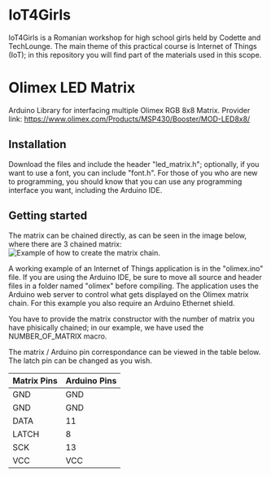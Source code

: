 # IoT4Girls
IoT4Girls is a Romanian workshop for high school girls held by Codette and TechLounge. The main theme of this practical course is Internet of Things (IoT); in this repository you will find part of the materials used in this scope.

# Olimex LED Matrix
Arduino Library for interfacing multiple Olimex RGB 8x8 Matrix.
Provider link: https://www.olimex.com/Products/MSP430/Booster/MOD-LED8x8/

## Installation
Download the files and include the header "led_matrix.h"; optionally, if you want to use a font, you can include "font.h". For those of you who are new to programming, you should know that you can use any programming interface you want, including the Arduino IDE. 

## Getting started

The matrix can be chained directly, as can be seen in the image below, where there are 3 chained matrix: ![Example of how to create the matrix chain.][matrix_chain]

A working example of an Internet of Things application is in the "olimex.ino" file. If you are using the Arduino IDE, be sure to move all source and header files in a folder named "olimex" before compiling. The application uses the Arduino web server to control what gets displayed on the Olimex matrix chain. For this example you also require an Arduino Ethernet shield.

You have to provide the matrix constructor with the number of matrix you have phisically chained; in our example, we have used the NUMBER_OF_MATRIX macro.

The matrix / Arduino pin correspondance can be viewed in the table below. The latch pin can be changed as you wish.

| Matrix Pins | Arduino Pins |
| --------- | -------------- |
|			GND		|		GND					 |
|			GND		|		GND					 |
|			DATA	|		11					 |
|			LATCH	|		8					   |
|			SCK		|		13					 |
|			VCC		|		VCC					 |

[matrix_chain]: https://github.com/codettero/iot4girls/blob/master/matrix_chain.jpg "Example of how to create the matrix chain."
